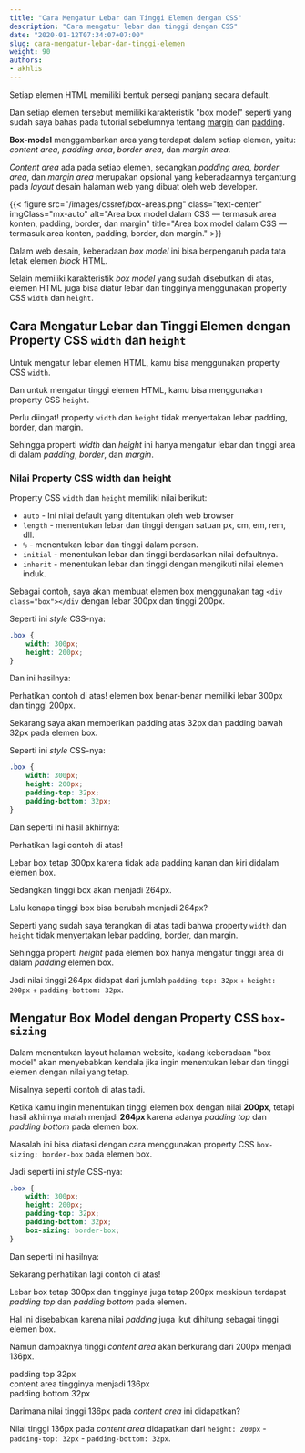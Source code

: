 ```yaml
---
title: "Cara Mengatur Lebar dan Tinggi Elemen dengan CSS"
description: "Cara mengatur lebar dan tinggi dengan CSS"
date: "2020-01-12T07:34:07+07:00"
slug: cara-mengatur-lebar-dan-tinggi-elemen
weight: 90
authors:
- akhlis
---
```


Setiap elemen HTML memiliki bentuk persegi panjang secara default.

Dan setiap elemen tersebut memiliki karakteristik "box model" seperti yang sudah saya bahas pada tutorial sebelumnya tentang [margin](/css/pengertian-margin-css/) dan [padding](/css/pengertian-padding-css/).

__Box-model__ menggambarkan area yang terdapat dalam setiap elemen, yaitu: _content area_, _padding area_, _border area_, dan _margin area_.

_Content area_ ada pada setiap elemen, sedangkan _padding area_, _border area_, dan _margin area_ merupakan opsional yang keberadaannya tergantung pada _layout_ desain halaman web yang dibuat oleh web developer.

{{< figure src="/images/cssref/box-areas.png" class="text-center" imgClass="mx-auto" alt="Area box model dalam CSS — termasuk area konten, padding, border, dan margin" title="Area box model dalam CSS — termasuk area konten, padding, border, dan margin." >}}

Dalam web desain, keberadaan _box model_ ini bisa berpengaruh pada tata letak elemen _block_ HTML.

Selain memiliki karakteristik _box model_ yang sudah disebutkan di atas, elemen HTML juga bisa diatur lebar dan tingginya menggunakan property CSS `width` dan `height`.

## Cara Mengatur Lebar dan Tinggi Elemen dengan Property CSS `width` dan `height`

Untuk mengatur lebar elemen HTML, kamu bisa menggunakan property CSS `width`.

Dan untuk mengatur tinggi elemen HTML, kamu bisa menggunakan property CSS `height`.

Perlu diingat! property `width` dan `height` tidak menyertakan lebar padding, border, dan margin.

Sehingga properti _width_ dan _height_ ini hanya mengatur lebar dan tinggi area di dalam _padding_, _border_, dan _margin_.


### Nilai Property CSS width dan height

Property CSS `width` dan `height` memiliki nilai berikut:
- `auto` - Ini nilai default yang ditentukan oleh web browser
- `length` - menentukan lebar dan tinggi dengan satuan px, cm, em, rem, dll.
- `%` - menentukan lebar dan tinggi dalam persen.
- `initial` - menentukan lebar dan tinggi berdasarkan nilai defaultnya.
- `inherit` - menentukan lebar dan tinggi dengan mengikuti nilai elemen induk.

Sebagai contoh, saya akan membuat elemen box menggunakan tag `<div class="box"></div` dengan lebar 300px dan tinggi 200px.

Seperti ini _style_ CSS-nya:
```css
.box {
    width: 300px;
    height: 200px;
}
```

Dan ini hasilnya:

<div class="w-300px h-200px bg-orange-100 m-auto mt-4 mb-8"></div>

Perhatikan contoh di atas! elemen box benar-benar memiliki lebar 300px dan tinggi 200px.

Sekarang saya akan memberikan padding atas 32px dan padding bawah 32px pada elemen box.

Seperti ini _style_ CSS-nya:
```css
.box {
    width: 300px;
    height: 200px;
    padding-top: 32px;
    padding-bottom: 32px;
}
```
Dan seperti ini hasil akhirnya:

<div class="w-300px bg-orange-100 border border-dashed border-orange-500 m-auto mt-4 pt-8"></div>
<div class="w-300px h-200px bg-orange-100 m-auto"></div>
<div class="w-300px bg-orange-100 border border-dashed border-orange-500 m-auto mb-8 pt-8"></div>

Perhatikan lagi contoh di atas!

Lebar box tetap 300px karena tidak ada padding kanan dan kiri didalam elemen box.

Sedangkan tinggi box akan menjadi 264px.

Lalu kenapa tinggi box bisa berubah menjadi 264px?

Seperti yang sudah saya terangkan di atas tadi bahwa property `width` dan `height` tidak menyertakan lebar padding, border, dan margin.

Sehingga properti _height_ pada elemen box hanya mengatur tinggi area di dalam _padding_ elemen box.

Jadi nilai tinggi 264px didapat dari jumlah `padding-top: 32px` + `height: 200px` + `padding-bottom: 32px`.

## Mengatur Box Model dengan Property CSS `box-sizing`

Dalam menentukan layout halaman website, kadang keberadaan "box model" akan menyebabkan kendala jika ingin menentukan lebar dan tinggi elemen dengan nilai yang tetap.

Misalnya seperti contoh di atas tadi.

Ketika kamu ingin menentukan tinggi elemen box dengan nilai __200px__, tetapi hasil akhirnya malah menjadi __264px__ karena adanya _padding top_ dan _padding bottom_ pada elemen box.

Masalah ini bisa diatasi dengan cara menggunakan property CSS `box-sizing: border-box` pada elemen box.

Jadi seperti ini _style_ CSS-nya:
```css
.box {
    width: 300px;
    height: 200px;
    padding-top: 32px;
    padding-bottom: 32px;
    box-sizing: border-box;
}
```
Dan seperti ini hasilnya:

<div class="w-300px h-200px flex flex-col justify-between bg-orange-100 m-auto mb-8">
    <div class="w-300px h-8 border border-dashed border-orange-500"></div>
    <div class="w-300px h-8 border border-dashed border-orange-500"></div>
</div>

Sekarang perhatikan lagi contoh di atas!

Lebar box tetap 300px dan tingginya juga tetap 200px meskipun terdapat _padding top_ dan _padding bottom_ pada elemen.

Hal ini disebabkan karena nilai _padding_ juga ikut dihitung sebagai tinggi elemen box.

Namun dampaknya tinggi _content area_ akan berkurang dari 200px menjadi 136px.

<div class="w-300px h-200px flex flex-col justify-between bg-amber-100 m-auto mb-8">
    <div class="w-300px h-8 border border-dashed border-orange-500 bg-orange-100 text-center text-sm pt-1">padding top 32px</div>
    <span class="text-sm text-center">content area tingginya menjadi 136px</span>
    <div class="w-300px h-8 border border-dashed border-orange-500 bg-orange-100 text-center text-sm pt-1">padding bottom 32px</div>
</div>

Darimana nilai tinggi 136px pada _content area_ ini didapatkan?

Nilai tinggi 136px pada _content area_ didapatkan dari `height: 200px` - `padding-top: 32px` - `padding-bottom: 32px`.




